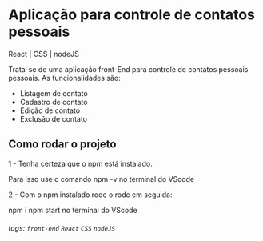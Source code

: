 # Aplicação para controle de contatos pessoais 
React | CSS | nodeJS 

Trata-se de uma aplicação front-End para controle de contatos pessoais pessoais. As funcionalidades são:

- Listagem de contato
- Cadastro de contato
- Edição de contato
- Exclusão de contato

## Como rodar o projeto

1 - Tenha certeza que o npm está instalado.

Para isso use o comando npm -v no terminal do VScode

2 - Com o npm instalado rode o rode em seguida:

npm i npm start no terminal do VScode


###### tags: `front-end` `React` `CSS` `nodeJS` 
